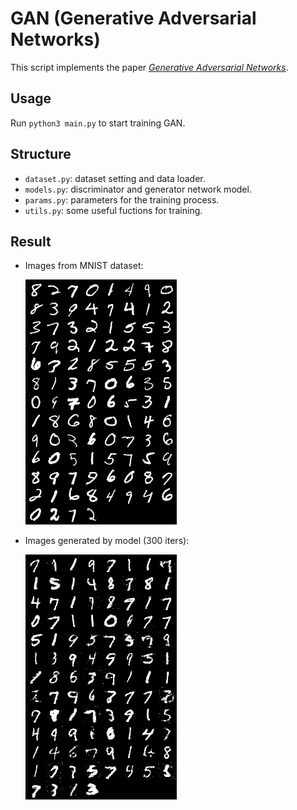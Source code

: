# GAN (Generative Adversarial Networks)

This script implements the paper *[Generative Adversarial Networks](https://arxiv.org/abs/1406.2661)*.

## Usage
Run `python3 main.py` to start training GAN.

## Structure
- `dataset.py`: dataset setting and data loader.
- `models.py`: discriminator and generator network model.
- `params.py`: parameters for the training process.
- `utils.py`: some useful fuctions for training.

## Result
- Images from MNIST dataset:

  ![GAN_real_images](../images/GAN_real_images.png)

- Images generated by model (300 iters):

  ![GAN_fake_images-300](../images/GAN_fake_images-300.png)
